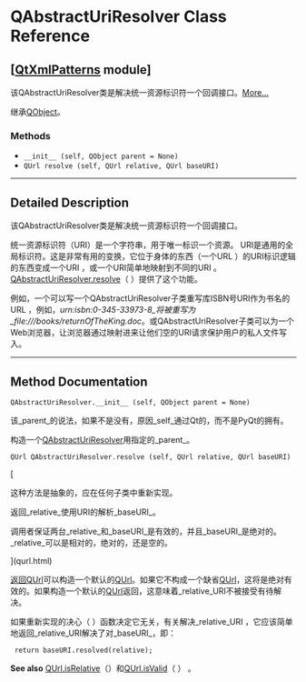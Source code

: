# QAbstractUriResolver Class Reference

## [[QtXmlPatterns](index.htm) module]

该QAbstractUriResolver类是解决统一资源标识符一个回调接口。[More...](#details)

继承[QObject](qobject.html)。

### Methods

*   `__init__ (self, QObject parent = None)`
*   `QUrl resolve (self, QUrl relative, QUrl baseURI)`

* * *

## Detailed Description

该QAbstractUriResolver类是解决统一资源标识符一个回调接口。

统一资源标识符（URI）是一个字符串，用于唯一标识一个资源。 URI是通用的全局标识符。这是非常有用的变换，它位于身体的东西（一个URL ）的URI标识逻辑的东西变成一个URI ，或一个URI简单地映射到不同的URI 。[QAbstractUriResolver.resolve](qabstracturiresolver.html#resolve)（ ）提供了这个功能。

例如，一个可以写一个QAbstractUriResolver子类重写库ISBN号URI作为书名的URL ，例如，_urn:isbn:0-345-33973-8_将被重写为_file:///books/returnOfTheKing.doc_。或QAbstractUriResolver子类可以为一个Web浏览器，让浏览器通过映射进来让他们空的URI请求保护用户的私人文件写入。

* * *

## Method Documentation

```
QAbstractUriResolver.__init__ (self, QObject parent = None)
```

该_parent_的说法，如果不是没有，原因_self_通过Qt的，而不是PyQt的拥有。

构造一个[QAbstractUriResolver](qabstracturiresolver.html)用指定的_parent_。

```
QUrl QAbstractUriResolver.resolve (self, QUrl relative, QUrl baseURI)
```

[

这种方法是抽象的，应在任何子类中重新实现。

返回_relative_使用URI的解析_baseURI_。

调用者保证两台_relative_和_baseURI_是有效的，并且_baseURI_是绝对的。_relative_可以是相对的，绝对的，还是空的。

](qurl.html)

[返回](qurl.html)[QUrl](qurl.html)可以构造一个默认的[QUrl](qurl.html)。如果它不构成一个缺省[QUrl](qurl.html)，这将是绝对有效的。如果构造一个默认的[QUrl](qurl.html)返回，这意味着_relative_URI不被接受有待解决。

如果重新实现的决心（ ）函数决定它无关，有关解决_relative_URI ，它应该简单地返回_relative_URI解决了对_baseURI_，即：

```
 return baseURI.resolved(relative);

```

**See also** [QUrl.isRelative](qurl.html#isRelative)（）和[QUrl.isValid](qurl.html#isValid)（ ） 。
